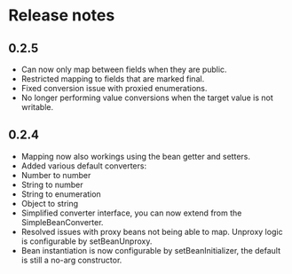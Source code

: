# Release notes

## 0.2.5

 - Can now only map between fields when they are public.
 - Restricted mapping to fields that are marked final.
 - Fixed conversion issue with proxied enumerations.
 - No longer performing value conversions when the target value is not writable.

## 0.2.4

 - Mapping now also workings using the bean getter and setters.
 - Added various default converters:
  - Number to number
  - String to number
  - String to enumeration
  - Object to string
 - Simplified converter interface, you can now extend from the SimpleBeanConverter.
 - Resolved issues with proxy beans not being able to map. Unproxy logic is configurable by setBeanUnproxy.
 - Bean instantiation is now configurable by setBeanInitializer, the default is still a no-arg constructor.

